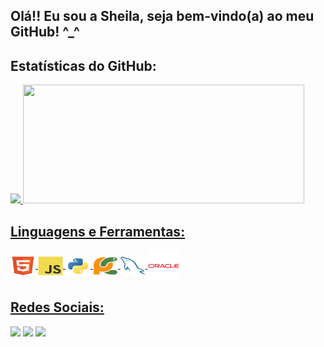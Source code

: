 ## Olá!! Eu sou a Sheila, seja bem-vindo(a) ao meu GitHub! ^_^

 ## Estatísticas do GitHub:
   <div>
  <a href="https://github.com/sheilacancio">
  <img height = "160em" src = "https://github-readme-stats.vercel.app/api?username=sheilacancio&show_icons=false&theme=radical&include_all_commits=true&count_private=true" />
  <img height="190em" width="450" src="https://github-readme-stats.vercel.app/api/top-langs/?username=sheilacancio&layout=compact&langs_count=7&theme=radical"/>
</div>
  
  ## Linguagens e Ferramentas:
  
  <img align="center" alt="Sheila-HTML" height="30" width="40" src="https://raw.githubusercontent.com/devicons/devicon/master/icons/html5/html5-original.svg">
  <img align="center" alt="Sheila-JavaScript" height="30" width="40" src="https://raw.githubusercontent.com/devicons/devicon/master/icons/javascript/javascript-original.svg">
  <img align="center" alt="Sheila-Python" height="30" width="40" src="https://raw.githubusercontent.com/devicons/devicon/master/icons/python/python-original.svg">
  <img align="center" alt="Sheila-PyCharm" height="30" width="40" src="https://raw.githubusercontent.com/devicons/devicon/master/icons/pycharm/pycharm-original.svg">
  <img align="center" alt="Sheila-MySql" height="30" width="40" src="https://raw.githubusercontent.com/devicons/devicon/master/icons/mysql/mysql-original.svg">
  <img align="center" alt="Sheila-Oracle" height="50" width="50" src="https://raw.githubusercontent.com/devicons/devicon/master/icons/oracle/oracle-original.svg">
</div>
  
  ## Redes Sociais:
  <div> 
 <a href = "mailto:sheilacancio1801@gmail.com"><img src="https://img.shields.io/badge/Gmail-D14836?style=for-the-badge&logo=gmail&logoColor=white" target="_blank"></a>
 <a href = "mailto:sheila_cancio@hotmail.com"><img src="https://img.shields.io/badge/Microsoft_Outlook-0078D4?style=for-the-badge&logo=microsoft-outlook&logoColor=white" target="_blank"></a> 
 <a href="https://www.linkedin.com/in/sheila-da-silva-cancio/" target="_blank"><img src="https://img.shields.io/badge/-LinkedIn-%230077B5?style=for-the-badge&logo=linkedin&logoColor=white" target="_blank"></a> 
 
  </div>
  
